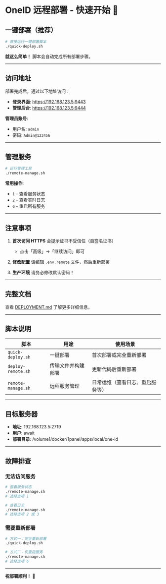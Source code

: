 # OneID 远程部署 - 快速开始 🚀

## 一键部署（推荐）

```bash
# 直接运行一键部署脚本
./quick-deploy.sh
```

**就这么简单！** 脚本会自动完成所有部署步骤。

---

## 访问地址

部署完成后，通过以下地址访问：

- **登录界面**: https://192.168.123.5:9443
- **管理后台**: https://192.168.123.5:9444

**管理员账号**:
- 用户名: `admin`
- 密码: `Admin@123456`

---

## 管理服务

```bash
# 运行管理工具
./remote-manage.sh
```

**常用操作**:
- `1` - 查看服务状态
- `2` - 查看实时日志
- `6` - 重启所有服务

---

## 注意事项

1. **首次访问 HTTPS** 会提示证书不受信任（自签名证书）
   - 点击「高级」→「继续访问」即可

2. **修改配置** 请编辑 `.env.remote` 文件，然后重新部署

3. **生产环境** 请务必修改默认密码！

---

## 完整文档

查看 [DEPLOYMENT.md](./DEPLOYMENT.md) 了解更多详细信息。

---

## 脚本说明

| 脚本 | 用途 | 使用场景 |
|------|------|----------|
| `quick-deploy.sh` | 一键部署 | 首次部署或完全重新部署 |
| `deploy-remote.sh` | 传输文件并构建部署 | 更新代码后重新部署 |
| `remote-manage.sh` | 远程服务管理 | 日常运维（查看日志、重启服务等） |

---

## 目标服务器

- **地址**: 192.168.123.5:2719
- **用户**: await
- **部署目录**: /volume1/docker/1panel/apps/local/one-id

---

## 故障排查

### 无法访问服务

```bash
# 查看服务状态
./remote-manage.sh
# 选择选项 1

# 查看日志
./remote-manage.sh
# 选择选项 2 或 3
```

### 需要重新部署

```bash
# 方式一：完全重新部署
./quick-deploy.sh

# 方式二：仅重启服务
./remote-manage.sh
# 选择选项 6
```

---

**祝部署顺利！** 🎉
